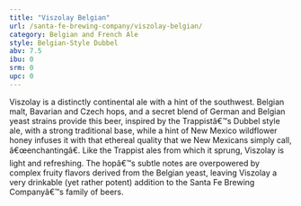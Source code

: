 ```yaml
---
title: "Viszolay Belgian"
url: /santa-fe-brewing-company/viszolay-belgian/
category: Belgian and French Ale
style: Belgian-Style Dubbel
abv: 7.5
ibu: 0
srm: 0
upc: 0
---
```

Viszolay is a distinctly continental ale with a hint of the southwest. Belgian malt, Bavarian and Czech hops, and a secret blend of German and Belgian yeast strains provide this beer, inspired by the Trappistâ€™s Dubbel style ale, with a strong traditional base, while a hint of New Mexico wildflower honey infuses it with that ethereal quality that we New Mexicans simply call, â€œenchantingâ€. Like the Trappist ales from which it sprung, Viszolay is light and refreshing. The hopâ€™s subtle notes are overpowered by complex fruity flavors derived from the Belgian yeast, leaving Viszolay a very drinkable (yet rather potent) addition to the Santa Fe Brewing Companyâ€™s family of beers.
